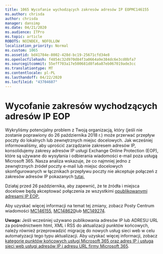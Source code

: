```yaml
---
title: 1065 Wycofanie wychodzących zakresów adresów IP EOPMC146155
ms.author: chrisda
author: chrisda
manager: dansimp
ms.date: 04/21/2020
ms.audience: ITPro
ms.topic: article
ROBOTS: NOINDEX, NOFOLLOW
localization_priority: Normal
ms.custom: 1065
ms.assetid: bd41784e-8002-428d-bc19-25671cfd34e8
ms.openlocfilehash: f4854c32d970d84f3a0664a9e384dc6e3cd0bfa7
ms.sourcegitcommit: 55eff703a17e500681d8fa6a87eb067019ade3cc
ms.translationtype: MT
ms.contentlocale: pl-PL
ms.lasthandoff: 04/22/2020
ms.locfileid: "43704607"
---
```

# <a name="deprecation-of-eop-outbound-ip-address-ranges"></a>Wycofanie zakresów wychodzących adresów IP EOP

Wykryliśmy potencjalny problem z Twoją organizacją, który (jeśli nie zostanie poprawiony do 26 października 2018 r.) może przerwać przepływ poczty do lokalnych lub zewnętrznych miejsc docelowych. Jak wcześniej informowaliśmy, aby uprościć zarządzanie zakresem adresów IP, konsolidujemy zakresy adresów IP usługi Exchange Online Protection (EOP), które są używane do wysyłania i odbierania wiadomości e-mail poza usługą Microsoft 365. Nasza analiza wskazuje, że co najmniej jedno z zewnętrznych źródeł poczty e-mail lub miejsc docelowych skonfigurowanych w łącznikach przepływu poczty nie akceptuje połączeń z zakresów adresów IP pokazanych [tutaj.](https://docs.microsoft.com/office365/SecurityCompliance/eop/exchange-online-protection-ip-addresses)

Działaj przed 26 października, aby zapewnić, że te źródła i miejsca docelowe będą akceptować połączenia ze wszystkimi [opublikowanymi adresami IP EOP.](https://docs.microsoft.com/office365/SecurityCompliance/eop/exchange-online-protection-ip-addresses)

Aby uzyskać więcej informacji na temat tej zmiany, zobacz Posty Centrum wiadomości [MC146155](https://portal.office.com/AdminPortal/home?switchtomodern=true#/MessageCenter?id=MC146155), [MC148620](https://portal.office.com/AdminPortal/home?switchtomodern=true#/MessageCenter?id=MC148620)lub [MC149274](https://portal.office.com/AdminPortal/home?switchtomodern=true#/MessageCenter?id=MC149274).

**Uwaga:** Jeśli wcześniej używano publikowania adresów IP lub ADRESU URL za pośrednictwem html, XML i RSS do aktualizacji punktów końcowych, należy również przeprowadzić migrację do nowych usług sieci web w celu automatyzacji tego typu aktualizacji. Aby uzyskać więcej informacji, zobacz [kategorie punktów końcowych usługi Microsoft 365 oraz adres IP i usługa sieci web usługi adresów IP i adresu URL firmy Microsoft 365](https://techcommunity.microsoft.com/t5/Office-365-Blog/Announcing-Office-365-endpoint-categories-and-Office-365-IP/ba-p/177638).
